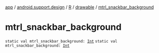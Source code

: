 [app](../../../index.md) / [android.support.design](../../index.md) / [R](../index.md) / [drawable](index.md) / [mtrl_snackbar_background](./mtrl_snackbar_background.md)

# mtrl_snackbar_background

`static val mtrl_snackbar_background: `[`Int`](https://kotlinlang.org/api/latest/jvm/stdlib/kotlin/-int/index.html)
`static val mtrl_snackbar_background: `[`Int`](https://kotlinlang.org/api/latest/jvm/stdlib/kotlin/-int/index.html)